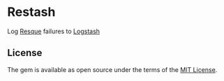 # Restash

Log [Resque](https://github.com/resque/resque) failures to [Logstash](https://www.elastic.co/products/logstash)

## License

The gem is available as open source under the terms of the [MIT License](http://opensource.org/licenses/MIT).


